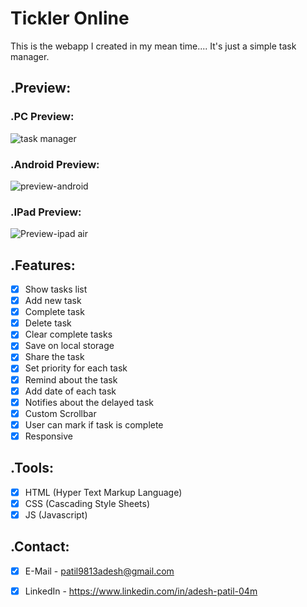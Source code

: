 # Tickler Online

This is the webapp I created in my mean time.... It's just a simple task manager.


## .Preview:

### .PC Preview:

![task manager](https://github.com/patilAdesh/TicklerOnline/assets/98024397/d3692ff2-b3cc-43b8-bd39-87a955bc9dad)

### .Android Preview:

![preview-android](https://github.com/patilAdesh/TicklerOnline/assets/98024397/a40e4e55-3a72-4363-a635-a5a003daa3cc)

### .IPad Preview:
![Preview-ipad air](https://github.com/patilAdesh/TicklerOnline/assets/98024397/fdaac853-e77a-4996-9521-325a8043b8f6)


## .Features:

- [x] Show tasks list
- [x] Add new task
- [x] Complete task
- [x] Delete task
- [x] Clear complete tasks
- [x] Save on local storage
- [x] Share the task
- [x] Set priority for each task
- [x] Remind about the task
- [x] Add date of each task
- [x] Notifies about the delayed task
- [x] Custom Scrollbar
- [x] User can mark if task is complete
- [x] Responsive

## .Tools:

- [x] HTML (Hyper Text Markup Language)
- [x] CSS (Cascading Style Sheets)
- [x] JS (Javascript)

## .Contact:

- [x] E-Mail - patil9813adesh@gmail.com
- [x] LinkedIn - https://www.linkedin.com/in/adesh-patil-04m

